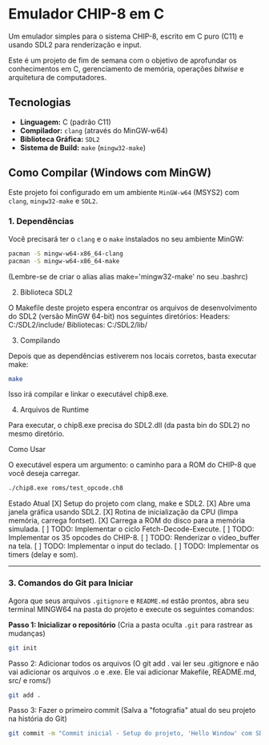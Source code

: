 # Emulador CHIP-8 em C

Um emulador simples para o sistema CHIP-8, escrito em C puro (C11) e usando SDL2 para renderização e input.

Este é um projeto de fim de semana com o objetivo de aprofundar os conhecimentos em C, gerenciamento de memória, operações *bitwise* e arquitetura de computadores.

## Tecnologias

* **Linguagem:** C (padrão C11)
* **Compilador:** `clang` (através do MinGW-w64)
* **Biblioteca Gráfica:** `SDL2`
* **Sistema de Build:** `make` (`mingw32-make`)

## Como Compilar (Windows com MinGW)

Este projeto foi configurado em um ambiente `MinGW-w64` (MSYS2) com `clang`, `mingw32-make` e `SDL2`.

### 1. Dependências

Você precisará ter o `clang` e o `make` instalados no seu ambiente MinGW:
```bash
pacman -S mingw-w64-x86_64-clang
pacman -S mingw-w64-x86_64-make
```

(Lembre-se de criar o alias alias make='mingw32-make' no seu .bashrc)

2. Biblioteca SDL2

O Makefile deste projeto espera encontrar os arquivos de desenvolvimento do SDL2 (versão MinGW 64-bit) nos seguintes diretórios:
    Headers: C:/SDL2/include/
    Bibliotecas: C:/SDL2/lib/

3. Compilando

Depois que as dependências estiverem nos locais corretos, basta executar make:

```Bash
make
```

Isso irá compilar e linkar o executável chip8.exe.

4. Arquivos de Runtime

Para executar, o chip8.exe precisa do SDL2.dll (da pasta bin do SDL2) no mesmo diretório.

Como Usar

O executável espera um argumento: o caminho para a ROM do CHIP-8 que você deseja carregar.

```Bash
./chip8.exe roms/test_opcode.ch8
```

Estado Atual
    [X] Setup do projeto com clang, make e SDL2.
    [X] Abre uma janela gráfica usando SDL2.
    [X] Rotina de inicialização da CPU (limpa memória, carrega fontset).
    [X] Carrega a ROM do disco para a memória simulada.
    [ ] TODO: Implementar o ciclo Fetch-Decode-Execute.
    [ ] TODO: Implementar os 35 opcodes do CHIP-8.
    [ ] TODO: Renderizar o video_buffer na tela.
    [ ] TODO: Implementar o input do teclado.
    [ ] TODO: Implementar os timers (delay e som).

---

### 3. Comandos do Git para Iniciar

Agora que seus arquivos `.gitignore` e `README.md` estão prontos, abra seu terminal MINGW64 na pasta do projeto e execute os seguintes comandos:

**Passo 1: Inicializar o repositório**
(Cria a pasta oculta `.git` para rastrear as mudanças)

```bash
git init
```

Passo 2: Adicionar todos os arquivos (O git add . vai ler seu .gitignore e não vai adicionar os arquivos .o e .exe. Ele vai adicionar Makefile, README.md, src/ e roms/)

```Bash
git add .
```

Passo 3: Fazer o primeiro commit (Salva a "fotografia" atual do seu projeto na história do Git)

```Bash
git commit -m "Commit inicial - Setup do projeto, 'Hello Window' com SDL2 e carregam
```